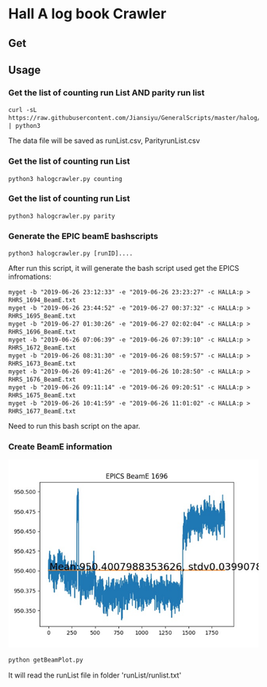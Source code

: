 # Hall A log book Crawler

## Get 

## Usage

### Get the list of counting run List AND parity run list

```
curl -sL https://raw.githubusercontent.com/Jiansiyu/GeneralScripts/master/halog/halogcrawler.py | python3
```
The data file will be saved as runList.csv, ParityrunList.csv

### Get the list of counting run List

```
python3 halogcrawler.py counting
```

### Get the list of counting run List

```
python3 halogcrawler.py parity
```


### Generate the EPIC beamE bashscripts 

```
python3 halogcrawler.py [runID]....
```
After run this script, it will generate the bash script used get the EPICS infromations:

```shell script
myget -b "2019-06-26 23:12:33" -e "2019-06-26 23:23:27" -c HALLA:p > RHRS_1694_BeamE.txt
myget -b "2019-06-26 23:44:52" -e "2019-06-27 00:37:32" -c HALLA:p > RHRS_1695_BeamE.txt
myget -b "2019-06-27 01:30:26" -e "2019-06-27 02:02:04" -c HALLA:p > RHRS_1696_BeamE.txt
myget -b "2019-06-26 07:06:39" -e "2019-06-26 07:39:10" -c HALLA:p > RHRS_1672_BeamE.txt
myget -b "2019-06-26 08:31:30" -e "2019-06-26 08:59:57" -c HALLA:p > RHRS_1673_BeamE.txt
myget -b "2019-06-26 09:41:26" -e "2019-06-26 10:28:50" -c HALLA:p > RHRS_1676_BeamE.txt
myget -b "2019-06-26 09:11:14" -e "2019-06-26 09:20:51" -c HALLA:p > RHRS_1675_BeamE.txt
myget -b "2019-06-26 10:41:59" -e "2019-06-26 11:01:02" -c HALLA:p > RHRS_1677_BeamE.txt
```

Need to run this bash script on the apar.

### Create BeamE information 

![BeamE](./result/BeamE1696.jpg)
```python
python getBeamPlot.py
```
It will read the runList file in folder 'runList/runlist.txt'
